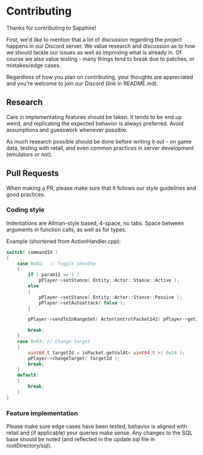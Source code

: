 # Contributing

Thanks for contributing to Sapphire!

First, we'd like to mention that a lot of discussion regarding the project happens in our Discord server.
We value research and discussion as to how we should tackle our issues as well as improving what is already in.
Of course we also value testing - many things tend to break due to patches, or mistakes/edge cases.

Regardless of how you plan on contributing, your thoughts are appreciated and you're welcome to join our Discord (link in README.md).

## Research

Care in implementating features should be taken. It tends to be end up weird, and replicating the expected behavior 
is always preferred. Avoid assumptions and guesswork whenever possible.

As much research possible should be done before writing it out - on game data, testing with retail, 
and even common practices in server development (emulators or not).

## Pull Requests

When making a PR, please make sure that it follows our style guidelines and good practices.

### Coding style

Indentations are Allman-style based, 4-space, no tabs.
Space between arguments in function calls, as well as for types.

Example (shortened from ActionHandler.cpp):

```cpp
switch( commandId )
{
    case 0x01:  // Toggle sheathe
    {
        if ( param11 == 1 )
            pPlayer->setStance( Entity::Actor::Stance::Active );
        else
        {
            pPlayer->setStance( Entity::Actor::Stance::Passive );
            pPlayer->setAutoattack( false );
        }

        pPlayer->sendToInRangeSet( ActorControlPacket142( pPlayer->getId(), 0, param11, 1 ) );

        break;
    }
    case 0x03: // Change target
    {
        uint64_t targetId = inPacket.getValAt< uint64_t >( 0x24 );
        pPlayer->changeTarget( targetId );
        break;
    }
    default:
    {
        break;
    }
}
```

### Feature implementation

Please make sure edge cases have been tested, behavior is aligned with retail and (if applicable) your queries make sense.
Any changes to the SQL base should be noted (and reflected in the update.sql file in rootDirectory/sql). 